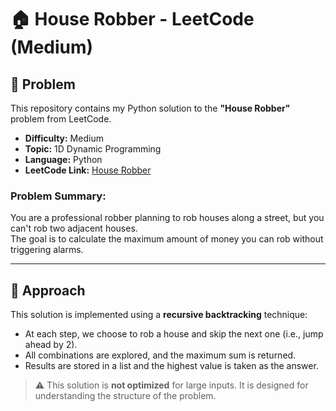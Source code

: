 # 🏠 House Robber - LeetCode (Medium)

## 📘 Problem

This repository contains my Python solution to the **"House Robber"** problem from LeetCode.

- **Difficulty:** Medium  
- **Topic:** 1D Dynamic Programming  
- **Language:** Python  
- **LeetCode Link:** [House Robber](https://leetcode.com/problems/house-robber/)

### Problem Summary:
You are a professional robber planning to rob houses along a street, but you can't rob two adjacent houses.  
The goal is to calculate the maximum amount of money you can rob without triggering alarms.

---

## 🧠 Approach

This solution is implemented using a **recursive backtracking** technique:

- At each step, we choose to rob a house and skip the next one (i.e., jump ahead by 2).
- All combinations are explored, and the maximum sum is returned.
- Results are stored in a list and the highest value is taken as the answer.

> ⚠️ This solution is **not optimized** for large inputs. It is designed for understanding the structure of the problem.
